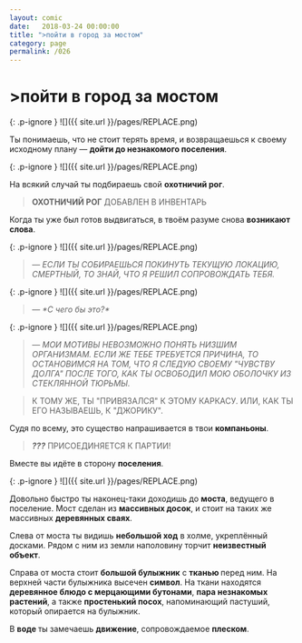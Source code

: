 ```yaml
---
layout: comic
date:   2018-03-24 00:00:00 
title: ">пойти в город за мостом"
category: page
permalink: /026
---
```

# >пойти в город за мостом

{: .p-ignore }
![]({{ site.url }}/pages/REPLACE.png)

Ты понимаешь, что не стоит терять время, и возвращаешься к своему исходному плану — <strong>дойти до незнакомого поселения</strong>.

{: .p-ignore }
![]({{ site.url }}/pages/REPLACE.png)

На всякий случай ты подбираешь свой <strong>охотничий рог</strong>.

<blockquote><strong>ОХОТНИЧИЙ РОГ</strong> ДОБАВЛЕН В ИНВЕНТАРЬ</blockquote>

Когда ты уже был готов выдвигаться, в твоём разуме снова <strong>возникают слова</strong>.

{: .p-ignore }
![]({{ site.url }}/pages/REPLACE.png)

<blockquote><em>— ЕСЛИ ТЫ СОБИРАЕШЬСЯ ПОКИНУТЬ ТЕКУЩУЮ ЛОКАЦИЮ, СМЕРТНЫЙ, ТО ЗНАЙ, ЧТО Я РЕШИЛ СОПРОВОЖДАТЬ ТЕБЯ.</em></blockquote>

{: .p-ignore }
![]({{ site.url }}/pages/REPLACE.png)

<blockquote><em>— *С чего бы это?*</em></blockquote>

{: .p-ignore }
![]({{ site.url }}/pages/REPLACE.png)

<blockquote><em>— МОИ МОТИВЫ НЕВОЗМОЖНО ПОНЯТЬ НИЗШИМ ОРГАНИЗМАМ. ЕСЛИ ЖЕ ТЕБЕ ТРЕБУЕТСЯ ПРИЧИНА, ТО ОСТАНОВИМСЯ НА ТОМ, ЧТО Я СЛЕДУЮ СВОЕМУ "ЧУВСТВУ ДОЛГА" ПОСЛЕ ТОГО, КАК ТЫ ОСВОБОДИЛ МОЮ ОБОЛОЧКУ ИЗ СТЕКЛЯННОЙ ТЮРЬМЫ.</em></blockquote>

<blockquote>К ТОМУ ЖЕ, ТЫ "ПРИВЯЗАЛСЯ" К ЭТОМУ КАРКАСУ. ИЛИ, КАК ТЫ ЕГО НАЗЫВАЕШЬ, К "ДЖОРИКУ".</blockquote>

Судя по всему, это существо напрашивается в твои <strong>компаньоны</strong>.

<blockquote><strong><em>???</em></strong> ПРИСОЕДИНЯЕТСЯ К ПАРТИИ!</blockquote>

Вместе вы идёте в сторону <strong>поселения</strong>.

{: .p-ignore }
![]({{ site.url }}/pages/REPLACE.png)

Довольно быстро ты наконец-таки доходишь до <strong>моста</strong>, ведущего в поселение. Мост сделан из <strong>массивных досок</strong>, и стоит на таких же массивных <strong>деревянных сваях</strong>.

Слева от моста ты видишь <strong>небольшой ход</strong> в холме, укреплённый досками. Рядом с ним из земли наполовину торчит <strong>неизвестный объект</strong>.

Справа от моста стоит <strong>большой булыжник</strong> с <strong>тканью </strong>перед ним. На верхней части булыжника высечен <strong>символ</strong>. На ткани находятся <strong>деревянное блюдо с мерцающими бутонами</strong>, <strong>пара незнакомых растений</strong>, а также <strong>простенький посох</strong>, напоминающий пастуший, который опирается на булыжник.

В <strong>воде </strong>ты замечаешь <strong>движение</strong>, сопровождаемое <strong>плеском</strong>.
